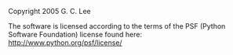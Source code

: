 Copyright 2005 G. C. Lee

The software is licensed according to the terms of the PSF (Python Software Foundation) license found here: http://www.python.org/psf/license/